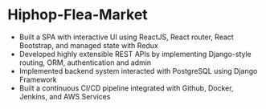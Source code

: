 # Hiphop-Flea-Market
- Built a SPA with interactive UI using ReactJS, React router, React Bootstrap, and managed state with Redux
- Developed highly extensible REST APIs by implementing Django-style routing, ORM, authentication and admin
- Implemented backend system interacted with PostgreSQL using Django Framework
- Built a continuous CI/CD pipeline integrated with Github, Docker, Jenkins, and AWS Services
